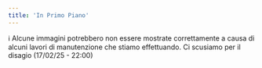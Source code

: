 ```yaml
---
title: 'In Primo Piano'
---
```


<!-- Benvenuti nel nuovo sito del gruppo scout Mirandola 2!  -->

ℹ️ Alcune immagini potrebbero non essere mostrate correttamente a causa di alcuni lavori di manutenzione che stiamo effettuando. Ci scusiamo per il disagio (17/02/25 - 22:00)
